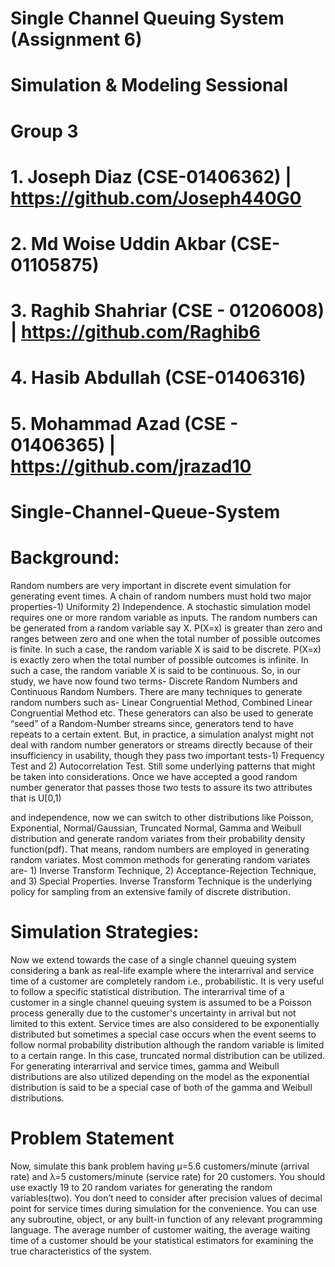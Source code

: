 #  Single Channel Queuing System (Assignment 6)
#  Simulation & Modeling Sessional
#  Group 3 
#       1. Joseph Diaz (CSE-01406362) | https://github.com/Joseph440G0
#       2. Md Woise Uddin Akbar (CSE-01105875)
#       3. Raghib Shahriar (CSE - 01206008) | https://github.com/Raghib6
#       4. Hasib Abdullah (CSE-01406316)
#       5. Mohammad Azad  (CSE - 01406365) | https://github.com/jrazad10


# Single-Channel-Queue-System

# Background:
Random numbers are very important in discrete event simulation for generating event times. A chain of
random numbers must hold two major properties-1) Uniformity 2) Independence. A stochastic simulation model
requires one or more random variable as inputs. The random numbers can be generated from a random variable say X.
P(X=x) is greater than zero and ranges between zero and one when the total number of possible outcomes is finite. In
such a case, the random variable X is said to be discrete. P(X=x) is exactly zero when the total number of possible
outcomes is infinite. In such a case, the random variable X is said to be continuous. So, in our study, we have now
found two terms- Discrete Random Numbers and Continuous Random Numbers. There are many techniques to
generate random numbers such as- Linear Congruential Method, Combined Linear Congruential Method etc. These
generators can also be used to generate “seed” of a Random-Number streams since, generators tend to have repeats
to a certain extent. But, in practice, a simulation analyst might not deal with random number generators or streams
directly because of their insufficiency in usability, though they pass two important tests-1) Frequency Test and 2)
Autocorrelation Test. Still some underlying patterns that might be taken into considerations. Once we have accepted a
good random number generator that passes those two tests to assure its two attributes that is U[0,1)

and independence, now we can switch to other distributions like Poisson, Exponential, Normal/Gaussian, Truncated Normal, Gamma and Weibull distribution and generate random variates from their probability density function(pdf). That means, random numbers are employed in generating random variates. Most common methods for generating random variates are- 1) Inverse Transform Technique, 2) Acceptance-Rejection Technique, and 3) Special Properties. Inverse Transform Technique is the underlying policy for sampling from an extensive family of discrete distribution.

# Simulation Strategies: 
Now we extend towards the case of a single channel queuing system considering a bank as real-life example where the interarrival and service time of a customer are completely random i.e., probabilistic. It is very useful to follow a specific statistical distribution. The interarrival time of a customer in a single channel queuing system is assumed to be a Poisson process generally due to the customer's uncertainty in arrival but not limited to this extent. Service times are also considered to be exponentially distributed but sometimes a special case occurs when the event seems to follow normal probability distribution although the random variable is limited to a certain range. In this case, truncated normal distribution can be utilized. For generating interarrival and service times, gamma and Weibull distributions are also utilized depending on the model as the exponential distribution is said to be a special case of both of the gamma and Weibull distributions.

# Problem Statement
Now, simulate this bank problem having µ=5.6 customers/minute (arrival rate) and λ=5 customers/minute (service rate) for 20 customers. You should use exactly 19 to 20 random variates for generating the random variables(two). You don’t need to consider after precision values of decimal point for service times during simulation for the convenience. You can use any subroutine, object, or any built-in function of any relevant programming language. The average number of customer waiting, the average waiting time of a customer should be your statistical estimators for examining the true characteristics of the system.
